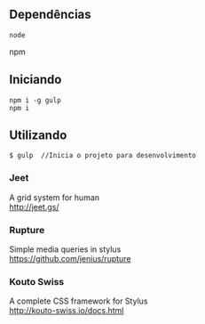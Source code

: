## Dependências
	node
  npm

## Iniciando
	npm i -g gulp
	npm i

## Utilizando
	$ gulp  //Inicia o projeto para desenvolvimento

### Jeet
  A grid system for human  
  http://jeet.gs/

### Rupture
  Simple media queries in stylus  
  https://github.com/jenius/rupture

### Kouto Swiss
  A complete CSS framework for Stylus  
  http://kouto-swiss.io/docs.html
